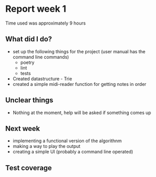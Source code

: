 # Report week 1

Time used was approximately 9 hours

## What did I do?

 - set up the following things for the project (user manual has the command line commands)
    - poetry
    - lint
    - tests
 - Created datastructure - Trie
 - created a simple midi-reader function for getting notes in order
 
## Unclear things

 - Nothing at the moment, help will be asked if something comes up
 
## Next week

 - implementing a functional version of the algorithnm
 - making a way to play the output
 - creating a simple UI (probably a command line operated)

 ## Test coverage


